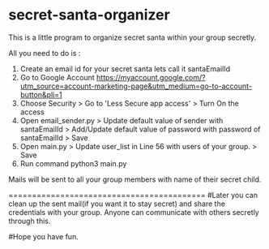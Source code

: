 # secret-santa-organizer
This is a little program to organize secret santa within your group secretly.

All you need to do is :
1. Create an email id for your secret santa lets call it santaEmailId
2. Go to Google Account https://myaccount.google.com/?utm_source=account-marketing-page&utm_medium=go-to-account-button&pli=1
3. Choose Security > Go to 'Less Secure app access' > Turn On the access
3. Open email_sender.py > Update default value of sender with santaEmailId > Add/Update default value of password with password of santaEmailId > Save
4. Open main.py > Update user_list in Line 56 with users of your group. > Save
5. Run command python3 main.py

Mails will be sent to all your group members with name of their secret child.

==========================================
#Later you can clean up the sent mail(if you want it to stay secret) and share the credentials with your group. Anyone can communicate with others secretly through this.


#Hope you have fun.
